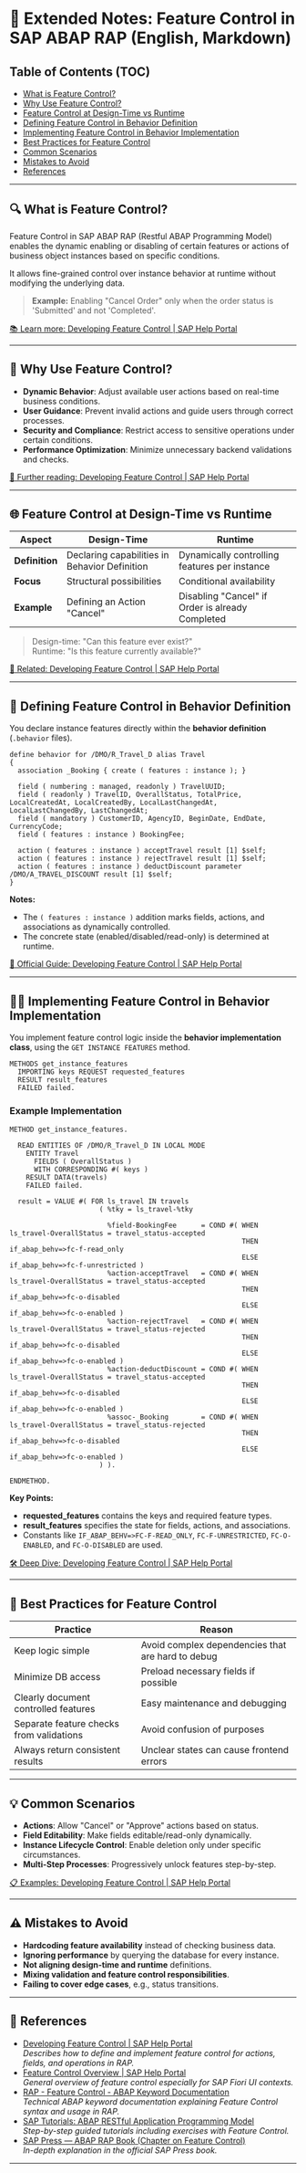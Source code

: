 # 📅 Extended Notes: Feature Control in SAP ABAP RAP (English, Markdown)

## Table of Contents (TOC)

- [What is Feature Control?](#what-is-feature-control)
- [Why Use Feature Control?](#why-use-feature-control)
- [Feature Control at Design-Time vs Runtime](#feature-control-at-design-time-vs-runtime)
- [Defining Feature Control in Behavior Definition](#defining-feature-control-in-behavior-definition)
- [Implementing Feature Control in Behavior Implementation](#implementing-feature-control-in-behavior-implementation)
- [Best Practices for Feature Control](#best-practices-for-feature-control)
- [Common Scenarios](#common-scenarios)
- [Mistakes to Avoid](#mistakes-to-avoid)
- [References](#references)

---

## 🔍 What is Feature Control?

Feature Control in SAP ABAP RAP (Restful ABAP Programming Model) enables the dynamic enabling or disabling of certain features or actions of business object instances based on specific conditions.

It allows fine-grained control over instance behavior at runtime without modifying the underlying data.

> **Example:** Enabling "Cancel Order" only when the order status is 'Submitted' and not 'Completed'.

[📚 Learn more: Developing Feature Control | SAP Help Portal](https://help.sap.com/docs/abap-cloud/abap-rap/developing-feature-control)

---

## 🎉 Why Use Feature Control?

- **Dynamic Behavior**: Adjust available user actions based on real-time business conditions.
- **User Guidance**: Prevent invalid actions and guide users through correct processes.
- **Security and Compliance**: Restrict access to sensitive operations under certain conditions.
- **Performance Optimization**: Minimize unnecessary backend validations and checks.

[📖 Further reading: Developing Feature Control | SAP Help Portal](https://help.sap.com/docs/abap-cloud/abap-rap/developing-feature-control)

---

## 🌐 Feature Control at Design-Time vs Runtime

| Aspect         | Design-Time                                   | Runtime                                          |
| -------------- | --------------------------------------------- | ------------------------------------------------ |
| **Definition** | Declaring capabilities in Behavior Definition | Dynamically controlling features per instance    |
| **Focus**      | Structural possibilities                      | Conditional availability                         |
| **Example**    | Defining an Action "Cancel"                   | Disabling "Cancel" if Order is already Completed |

> Design-time: "Can this feature ever exist?"\
> Runtime: "Is this feature currently available?"

[🔗 Related: Developing Feature Control | SAP Help Portal](https://help.sap.com/docs/abap-cloud/abap-rap/developing-feature-control)

---

## 🔧 Defining Feature Control in Behavior Definition

You declare instance features directly within the **behavior definition** (`.behavior` files).

```abap
define behavior for /DMO/R_Travel_D alias Travel
{
  association _Booking { create ( features : instance ); }

  field ( numbering : managed, readonly ) TravelUUID;
  field ( readonly ) TravelID, OverallStatus, TotalPrice, LocalCreatedAt, LocalCreatedBy, LocalLastChangedAt, LocalLastChangedBy, LastChangedAt;
  field ( mandatory ) CustomerID, AgencyID, BeginDate, EndDate, CurrencyCode;
  field ( features : instance ) BookingFee;

  action ( features : instance ) acceptTravel result [1] $self;
  action ( features : instance ) rejectTravel result [1] $self;
  action ( features : instance ) deductDiscount parameter /DMO/A_TRAVEL_DISCOUNT result [1] $self;
}
```

**Notes:**

- The `( features : instance )` addition marks fields, actions, and associations as dynamically controlled.
- The concrete state (enabled/disabled/read-only) is determined at runtime.

[📑 Official Guide: Developing Feature Control | SAP Help Portal](https://help.sap.com/docs/abap-cloud/abap-rap/developing-feature-control)

---

## 👩‍💼 Implementing Feature Control in Behavior Implementation

You implement feature control logic inside the **behavior implementation class**, using the `GET INSTANCE FEATURES` method.

```abap
METHODS get_instance_features
  IMPORTING keys REQUEST requested_features
  RESULT result_features
  FAILED failed.
```

### Example Implementation

```abap
METHOD get_instance_features.

  READ ENTITIES OF /DMO/R_Travel_D IN LOCAL MODE
    ENTITY Travel
      FIELDS ( OverallStatus )
      WITH CORRESPONDING #( keys )
    RESULT DATA(travels)
    FAILED failed.

  result = VALUE #( FOR ls_travel IN travels
                      ( %tky = ls_travel-%tky

                        %field-BookingFee      = COND #( WHEN ls_travel-OverallStatus = travel_status-accepted
                                                         THEN if_abap_behv=>fc-f-read_only
                                                         ELSE if_abap_behv=>fc-f-unrestricted )
                        %action-acceptTravel   = COND #( WHEN ls_travel-OverallStatus = travel_status-accepted
                                                         THEN if_abap_behv=>fc-o-disabled
                                                         ELSE if_abap_behv=>fc-o-enabled )
                        %action-rejectTravel   = COND #( WHEN ls_travel-OverallStatus = travel_status-rejected
                                                         THEN if_abap_behv=>fc-o-disabled
                                                         ELSE if_abap_behv=>fc-o-enabled )
                        %action-deductDiscount = COND #( WHEN ls_travel-OverallStatus = travel_status-accepted
                                                         THEN if_abap_behv=>fc-o-disabled
                                                         ELSE if_abap_behv=>fc-o-enabled )
                        %assoc-_Booking        = COND #( WHEN ls_travel-OverallStatus = travel_status-rejected
                                                         THEN if_abap_behv=>fc-o-disabled
                                                         ELSE if_abap_behv=>fc-o-enabled )
                      ) ).

ENDMETHOD.
```

**Key Points:**

- **requested_features** contains the keys and required feature types.
- **result_features** specifies the state for fields, actions, and associations.
- Constants like `IF_ABAP_BEHV=>FC-F-READ_ONLY`, `FC-F-UNRESTRICTED`, `FC-O-ENABLED`, and `FC-O-DISABLED` are used.

[🛠️ Deep Dive: Developing Feature Control | SAP Help Portal](https://help.sap.com/docs/abap-cloud/abap-rap/developing-feature-control)

---

## 🔄 Best Practices for Feature Control

| Practice                                 | Reason                                            |
| ---------------------------------------- | ------------------------------------------------- |
| Keep logic simple                        | Avoid complex dependencies that are hard to debug |
| Minimize DB access                       | Preload necessary fields if possible              |
| Clearly document controlled features     | Easy maintenance and debugging                    |
| Separate feature checks from validations | Avoid confusion of purposes                       |
| Always return consistent results         | Unclear states can cause frontend errors          |

---

## 💡 Common Scenarios

- **Actions**: Allow "Cancel" or "Approve" actions based on status.
- **Field Editability**: Make fields editable/read-only dynamically.
- **Instance Lifecycle Control**: Enable deletion only under specific circumstances.
- **Multi-Step Processes**: Progressively unlock features step-by-step.

[📋 Examples: Developing Feature Control | SAP Help Portal](https://help.sap.com/docs/abap-cloud/abap-rap/developing-feature-control)

---

## ⚠️ Mistakes to Avoid

- **Hardcoding feature availability** instead of checking business data.
- **Ignoring performance** by querying the database for every instance.
- **Not aligning design-time and runtime** definitions.
- **Mixing validation and feature control responsibilities**.
- **Failing to cover edge cases**, e.g., status transitions.

---

## 🔗 References

- [Developing Feature Control | SAP Help Portal](https://help.sap.com/docs/abap-cloud/abap-rap/developing-feature-control)\
  *Describes how to define and implement feature control for actions, fields, and operations in RAP.*
- [Feature Control Overview | SAP Help Portal](https://help.sap.com/docs/btp/sap-business-application-studio/feature-control)\
  *General overview of feature control especially for SAP Fiori UI contexts.*
- [RAP - Feature Control - ABAP Keyword Documentation](https://help.sap.com/doc/abapdocu_latest_index_htm/latest/en-US/index.htm?file=abaprap_feature_control.htm)\
  *Technical ABAP keyword documentation explaining Feature Control syntax and usage in RAP.*
- [SAP Tutorials: ABAP RESTful Application Programming Model](https://developers.sap.com/group.abap-env-restful-application-programming.html)\
  *Step-by-step guided tutorials including exercises with Feature Control.*
- [SAP Press — ABAP RAP Book (Chapter on Feature Control)](https://www.sap-press.com/abap-restful-application-programming-model_5085/)\
  *In-depth explanation in the official SAP Press book.*

---